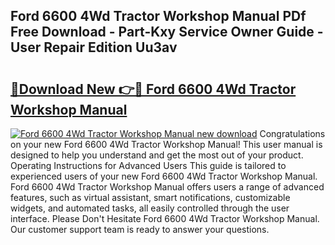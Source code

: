 ## Ford 6600 4Wd Tractor Workshop Manual PDf Free Download - Part-Kxy Service Owner Guide - User Repair Edition Uu3av

# <h2><a href="http://bc69312.oget.top/?id=Ford+6600+4Wd+Tractor+Workshop+Manual">🔗Download New 👉🔴 Ford 6600 4Wd Tractor Workshop Manual</a></h2>

[![Ford 6600 4Wd Tractor Workshop Manual new download](https://i.imgur.com/5g1atiW.png)](http://bc69312.oget.top/?id=Ford+6600+4Wd+Tractor+Workshop+Manual)
Congratulations on your new Ford 6600 4Wd Tractor Workshop Manual! This user manual is designed to help you understand and get the most out of your product. Operating Instructions for Advanced Users This guide is tailored to experienced users of your new Ford 6600 4Wd Tractor Workshop Manual. Ford 6600 4Wd Tractor Workshop Manual offers users a range of advanced features, such as virtual assistant, smart notifications, customizable widgets, and automated tasks, all easily controlled through the user interface. Please Don't Hesitate Ford 6600 4Wd Tractor Workshop Manual. Our customer support team is ready to answer your questions.
